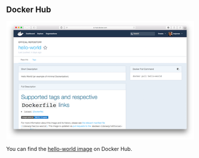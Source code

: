 ## Docker Hub

[![hello-world image on Docker Hub](images/docker-hub-hello-world.png)](https://hub.docker.com/_/hello-world/)

You can find the [hello-world image](https://hub.docker.com/_/hello-world/) on Docker Hub.
